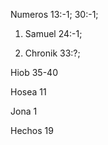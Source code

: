 Numeros 13:-1; 30:-1;

1. Samuel 24:-1; 

2. Chronik 33:?;

Hiob 35-40

Hosea 11

Jona 1

Hechos 19


